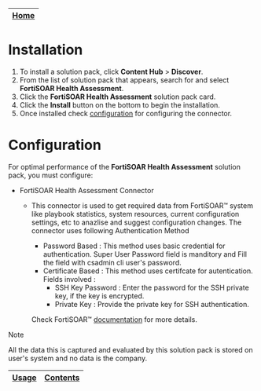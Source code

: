 | [Home](../README.md) |
|----------------------|
# Installation

1. To install a solution pack, click **Content Hub** > **Discover**.   
2. From the list of solution pack that appears, search for and select **FortiSOAR Health Assessment**.    
3. Click the **FortiSOAR Health Assessment** solution pack card.   
4. Click the **Install** button on the bottom to begin the installation.
5. Once installed check [configuration](#configuration) for configuring the connector.


# Configuration

For optimal performance of the **FortiSOAR Health Assessment** solution pack, you must configure:

- FortiSOAR Health Assessment Connector
    - This connector is used to get required data from FortiSOAR&trade; system like playbook statistics, system resources, current configuration settings, etc to anazlise and suggest configuration changes. The connector uses following Authentication Method
        - Password Based : This method uses basic credential for authentication. Super User Password field is manditory and Fill the field with csadmin cli user's password. 
        - Certificate Based : This method uses certifcate for autentication. Fields involved :
            - SSH Key Password : Enter the password for the SSH private key, if the key is encrypted.
            - Private Key : Provide the private key for SSH authentication.
            
        Check FortiSOAR&trade; [documentation](https://docs.fortinet.com/document/fortisoar/7.6.1/deployment-guide/158469/deploying-fortisoar#Credentials) for more details.
    

> [!NOTE] 
> All the data this is captured and evaluated by this solution pack is stored on user's system and no data is the company.


| [Usage](./usage.md) | [Contents](./contents.md) |
|---------------------|---------------------------|
